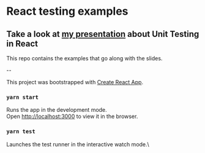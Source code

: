 # React testing examples


## Take a look at [my presentation](https://docs.google.com/presentation/d/1erV9DoknOO3yk0kk3uY1k_f_S2JDEGCqcV8YWkwY7ME/edit?usp=sharing) about Unit Testing in React
This repo contains the examples that go along with the slides.


--

This project was bootstrapped with [Create React App](https://github.com/facebook/create-react-app).


### `yarn start`

Runs the app in the development mode.\
Open [http://localhost:3000](http://localhost:3000) to view it in the browser.


### `yarn test`

Launches the test runner in the interactive watch mode.\

